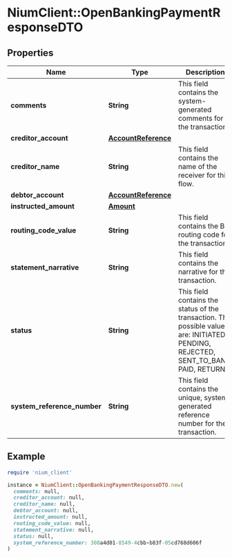 # NiumClient::OpenBankingPaymentResponseDTO

## Properties

| Name | Type | Description | Notes |
| ---- | ---- | ----------- | ----- |
| **comments** | **String** | This field contains the system-generated comments for the transaction. | [optional] |
| **creditor_account** | [**AccountReference**](AccountReference.md) |  | [optional] |
| **creditor_name** | **String** | This field contains the name of the receiver for this flow. | [optional] |
| **debtor_account** | [**AccountReference**](AccountReference.md) |  | [optional] |
| **instructed_amount** | [**Amount**](Amount.md) |  | [optional] |
| **routing_code_value** | **String** | This field contains the BIC routing code for the transaction. | [optional] |
| **statement_narrative** | **String** | This field contains the narrative for the transaction. | [optional] |
| **status** | **String** | This field contains the status of the transaction. The possible values are: INITIATED, PENDING, REJECTED, SENT_TO_BANK, PAID, RETURN | [optional] |
| **system_reference_number** | **String** | This field contains the unique, system generated reference number for the transaction. | [optional] |

## Example

```ruby
require 'nium_client'

instance = NiumClient::OpenBankingPaymentResponseDTO.new(
  comments: null,
  creditor_account: null,
  creditor_name: null,
  debtor_account: null,
  instructed_amount: null,
  routing_code_value: null,
  statement_narrative: null,
  status: null,
  system_reference_number: 308a4d01-8549-4cbb-b83f-05cd768d606f
)
```

